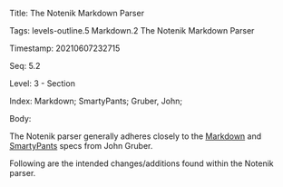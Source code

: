 Title:  The Notenik Markdown Parser

Tags:   levels-outline.5 Markdown.2 The Notenik Markdown Parser

Timestamp: 20210607232715

Seq:    5.2

Level:  3 - Section

Index:  Markdown; SmartyPants; Gruber, John; 

Body: 

The Notenik parser generally adheres closely to the [Markdown][md] and [SmartyPants][sp] specs from John Gruber.

Following are the intended changes/additions found within the Notenik parser. 

[md]: https://daringfireball.net/projects/markdown/

[sp]: https://daringfireball.net/projects/smartypants/
